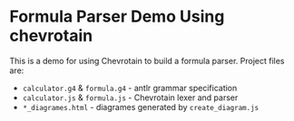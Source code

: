 # Formula Parser Demo Using chevrotain

This is a demo for using Chevrotain to build a formula parser.
Project files are:
* `calculator.g4` & `formula.g4` - antlr grammar specification
* `calculator.js` & `formula.js` - Chevrotain lexer and parser
* `*_diagrames.html` - diagrames generated by `create_diagram.js`
